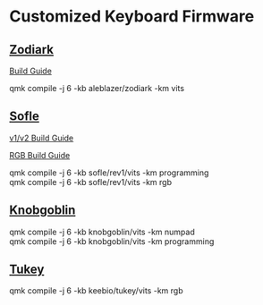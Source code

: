 # Customized Keyboard Firmware

## [Zodiark](https://www.splitlogic.xyz/) 
[Build Guide](https://www.splitlogic.xyz/buildguides/zodiark-build-guide)

qmk compile -j 6 -kb aleblazer/zodiark -km vits  

## [Sofle](https://josefadamcik.github.io/SofleKeyboard/)

[v1/v2 Build Guide](https://josefadamcik.github.io/SofleKeyboard/build_guide.html)

[RGB Build Guide](https://josefadamcik.github.io/SofleKeyboard/build_guide_rgb.html)

qmk compile -j 6 -kb sofle/rev1/vits -km programming  
qmk compile -j 6 -kb sofle/rev1/vits -km rgb  

## [Knobgoblin](https://knob-goblin.com/)
qmk compile -j 6 -kb knobgoblin/vits -km numpad  
qmk compile -j 6 -kb knobgoblin/vits -km programming  

## [Tukey](https://keeb.io/products/tukey-1x2-big-switch-macropad)

qmk compile -j 6 -kb keebio/tukey/vits -km rgb  